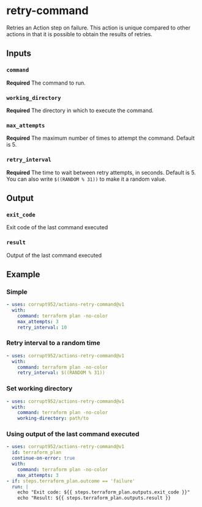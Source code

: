 # retry-command

Retries an Action step on failure.
This action is unique compared to other actions in that it is possible to obtain the results of retries.

## Inputs

### `command`

**Required**
The command to run.

### `working_directory`

**Required**
The directory in which to execute the command.

### `max_attempts`

**Required**
The maximum number of times to attempt the command.
Default is 5.

### `retry_interval`

**Required**
The time to wait between retry attempts, in seconds. Default is 5.
You can also write `$((RANDOM % 31))` to make it a random value.

## Output

### `exit_code`

Exit code of the last command executed

### `result`

Output of the last command executed

## Example

### Simple

```yaml
- uses: corrupt952/actions-retry-command@v1
  with:
    command: terraform plan -no-color
    max_attempts: 3
    retry_interval: 10
```

### Retry interval to a random time

```yaml
- uses: corrupt952/actions-retry-command@v1
  with:
    command: terraform plan -no-color
    retry_interval: $((RANDOM % 31))
```

### Set working directory

```yaml
- uses: corrupt952/actions-retry-command@v1
  with:
    command: terraform plan -no-color
    working-directory: path/to
```

### Using output of the last command executed

```yaml
- uses: corrupt952/actions-retry-command@v1
  id: terraform_plan
  continue-on-error: true
  with:
    command: terraform plan -no-color
    max_attempts: 3
- if: steps.terraform_plan.outcome == 'failure'
  run: |
    echo "Exit code: ${{ steps.terraform_plan.outputs.exit_code }}"
    echo "Result: ${{ steps.terraform_plan.outputs.result }}
```
